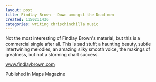 ```yaml
---
layout: post
title: Findlay Brown - Down amongst the Dead men
created: 1150211436
categories: writing chrischinchilla music
---
```


Not the most interesting of Findlay Brown's material, but this is a commercial single after all. This is sad stuff; a haunting beauty, subtle intertwining melodies, an amazing silky smooth voice, the makings of greatness, but not a storming chart success.

<a href='http://www.findlaybrown.com' target='_blank'>www.findlaybrown.com</a>

Published in Maps Magazine
